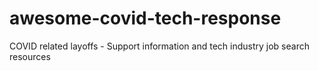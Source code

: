 # awesome-covid-tech-response
COVID related layoffs - Support information and tech industry job search resources
